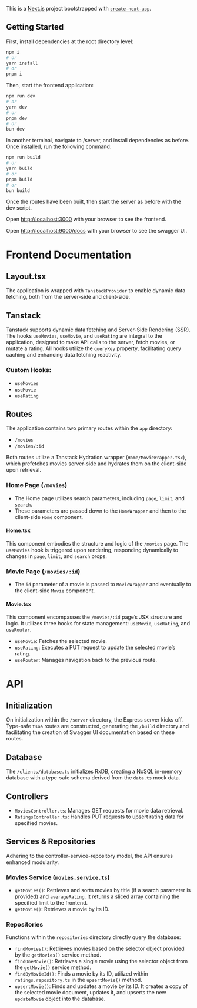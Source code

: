 This is a [Next.js](https://nextjs.org/) project bootstrapped with [`create-next-app`](https://github.com/vercel/next.js/tree/canary/packages/create-next-app).

## Getting Started

First, install dependencies at the root directory level:

```bash
npm i
# or
yarn install
# or
pnpm i
```

Then, start the frontend application:
```bash
npm run dev
# or
yarn dev
# or
pnpm dev
# or
bun dev
```

In another terminal, navigate to /server, and install dependencies as before. Once installed, run the following command:
```bash
npm run build
# or
yarn build
# or
pnpm build
# or
bun build
```

Once the routes have been built, then start the server as before with the dev script.

Open [http://localhost:3000](http://localhost:3000) with your browser to see the frontend.

Open [http://localhost:9000/docs](http://localhost:9000/docs) with your browser to see the swagger UI.


# Frontend Documentation

## Layout.tsx
The application is wrapped with `TanstackProvider` to enable dynamic data fetching, both from the server-side and client-side.

## Tanstack
Tanstack supports dynamic data fetching and Server-Side Rendering (SSR). The hooks `useMovies`, `useMovie`, and `useRating` are integral to the application, designed to make API calls to the server, fetch movies, or mutate a rating. All hooks utilize the `queryKey` property, facilitating query caching and enhancing data fetching reactivity.

### Custom Hooks:
- `useMovies`
- `useMovie`
- `useRating`

## Routes
The application contains two primary routes within the `app` directory:
- `/movies`
- `/movies/:id`

Both routes utilize a Tanstack Hydration wrapper (`Home/MovieWrapper.tsx`), which prefetches movies server-side and hydrates them on the client-side upon retrieval.

### Home Page (`/movies`)
- The Home page utilizes search parameters, including `page`, `limit`, and `search`.
- These parameters are passed down to the `HomeWrapper` and then to the client-side `Home` component.

#### Home.tsx
This component embodies the structure and logic of the `/movies` page. The `useMovies` hook is triggered upon rendering, responding dynamically to changes in `page`, `limit`, and `search` props.

### Movie Page (`/movies/:id`)
- The `id` parameter of a movie is passed to `MovieWrapper` and eventually to the client-side `Movie` component.

#### Movie.tsx
This component encompasses the `/movies/:id` page’s JSX structure and logic. It utilizes three hooks for state management: `useMovie`, `useRating`, and `useRouter`.

- `useMovie`: Fetches the selected movie.
- `useRating`: Executes a PUT request to update the selected movie’s rating.
- `useRouter`: Manages navigation back to the previous route.

# API

## Initialization
On initialization within the `/server` directory, the Express server kicks off. Type-safe `tsoa` routes are constructed, generating the `/build` directory and facilitating the creation of Swagger UI documentation based on these routes.

## Database
The `/clients/database.ts` initializes RxDB, creating a NoSQL in-memory database with a type-safe schema derived from the `data.ts` mock data.

## Controllers
- `MoviesController.ts`: Manages GET requests for movie data retrieval.
- `RatingsController.ts`: Handles PUT requests to upsert rating data for specified movies.

## Services & Repositories
Adhering to the controller-service-repository model, the API ensures enhanced modularity.

### Movies Service (`movies.service.ts`)
- `getMovies()`: Retrieves and sorts movies by title (if a search parameter is provided) and `averageRating`. It returns a sliced array containing the specified limit to the frontend.
- `getMovie()`: Retrieves a movie by its ID.

### Repositories
Functions within the `repositories` directory directly query the database:
- `findMovies()`: Retrieves movies based on the selector object provided by the `getMovies()` service method.
- `findOneMovie()`: Retrieves a single movie using the selector object from the `getMovie()` service method.
- `findByMovieId()`: Finds a movie by its ID, utilized within `ratings.repository.ts` in the `upsertMovie()` method.
- `upsertMovie()`: Finds and updates a movie by its ID. It creates a copy of the selected movie document, updates it, and upserts the new `updateMovie` object into the database.

